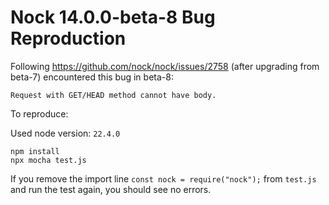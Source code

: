 # Nock 14.0.0-beta-8 Bug Reproduction

Following https://github.com/nock/nock/issues/2758 (after upgrading from beta-7) encountered this bug in beta-8:

```
Request with GET/HEAD method cannot have body.
```

To reproduce:

Used node version: `22.4.0`

```
npm install
npx mocha test.js
```

If you remove the import line `const nock = require("nock");` from `test.js` and run the test again, you should see no errors.
